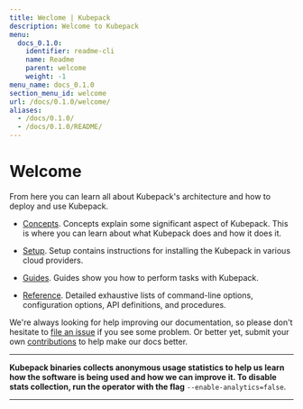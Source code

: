 ```yaml
---
title: Weclome | Kubepack
description: Welcome to Kubepack
menu:
  docs_0.1.0:
    identifier: readme-cli
    name: Readme
    parent: welcome
    weight: -1
menu_name: docs_0.1.0
section_menu_id: welcome
url: /docs/0.1.0/welcome/
aliases:
  - /docs/0.1.0/
  - /docs/0.1.0/README/
---
```


# Welcome

From here you can learn all about Kubepack's architecture and how to deploy and use Kubepack.

- [Concepts](/docs/concepts/). Concepts explain some significant aspect of Kubepack. This is where you can learn about what Kubepack does and how it does it.

- [Setup](/docs/setup/). Setup contains instructions for installing the Kubepack in various cloud providers.

- [Guides](/docs/guides/). Guides show you how to perform tasks with Kubepack.

- [Reference](/docs/reference/). Detailed exhaustive lists of command-line options, configuration options, API definitions, and procedures.

We're always looking for help improving our documentation, so please don't hesitate to [file an issue](https://github.com/kubepack/pack/issues/new) if you see some problem. Or better yet, submit your own [contributions](/docs/CONTRIBUTING.md) to help make our docs better.

---

**Kubepack binaries collects anonymous usage statistics to help us learn how the software is being used and how we can improve it. To disable stats collection, run the operator with the flag** `--enable-analytics=false`.

---
